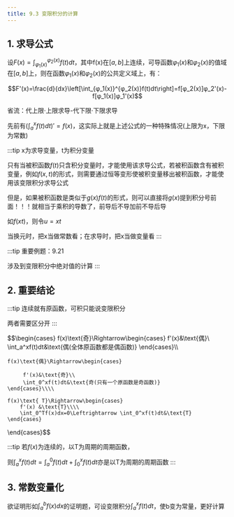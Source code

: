 ```yaml
---
title: 9.3 变限积分的计算
---
```


## 1. 求导公式

设$F(x)=\int_{φ_1(x)}^{φ_2(x)}f(t)dt$，其中f(x)在$[a,b]$上连续，可导函数$φ_1(x)$和$φ_2(x)$的值域在$[a,b]$上，则在函数$φ_1(x)$和$φ_2(x)$的公共定义域上，有：

$$F'(x)=\frac{d}{dx}\left[\int_{φ_1(x)}^{φ_2(x)}f(t)dt\right]=f[φ_2(x)]φ_2'(x)-f[φ_1(x)]φ_1'(x)$$

省流：代上限·上限求导-代下限·下限求导

先前有$(\int_a^x f(t)dt)'=f(x)$，这实际上就是上述公式的一种特殊情况(上限为x，下限为常数)

:::tip
x为求导变量，t为积分变量

只有当被积函数$f(t)$只含积分变量时，才能使用该求导公式，若被积函数含有被积变量，例如$f(x,t)$的形式，则需要通过恒等变形使被积变量移出被积函数，才能使用该变限积分求导公式

但是，如果被积函数是类似于$g(x)f(t)$的形式，则可以直接将$g(x)$提到积分号前面！！！就相当于乘积的导数了，前导后不导加前不导后导

如$f(xt)$，则令$u=xt$

当换元时，把x当做常数看；在求导时，把x当做变量看
:::


:::tip
重要例题：9.21

涉及到变限积分中绝对值的计算
:::


## 2. 重要结论

:::tip
连续就有原函数，可积只能说变限积分

两者需要区分开
:::

$$\begin{cases}
    f(x)\text{奇}\Rightarrow\begin{cases}
         f'(x)&\text{偶}\\
         \int_a^xf(t)dt&\text{偶(全体原函数都是偶函数)}
    \end{cases}\\\\
    
    f(x)\text{偶}\Rightarrow\begin{cases}
        
         f'(x)&\text{奇}\\
         \int_0^xf(t)dt&\text{奇(只有一个原函数是奇函数)}
    \end{cases}\\\\

    f(x)\text{ T}\Rightarrow\begin{cases}
        f'(x) &\text{T}\\\\
        \int_0^Tf(x)dx=0\Leftrightarrow \int_0^xf(t)dt&\text{T}
    \end{cases}

\end{cases}$$

:::tip
若$f(x)$为连续的，以T为周期的周期函数，

则$\int_a^xf(t)dt=\int_a^0f(t)dt+\int_0^xf(t)dt$亦是以T为周期的周期函数
:::

## 3. 常数变量化

欲证明形如$\int_a^bf(x)dx$的证明题，可设变限积分$\int_a^xf(t)dt$，使b变为常量，更好计算








